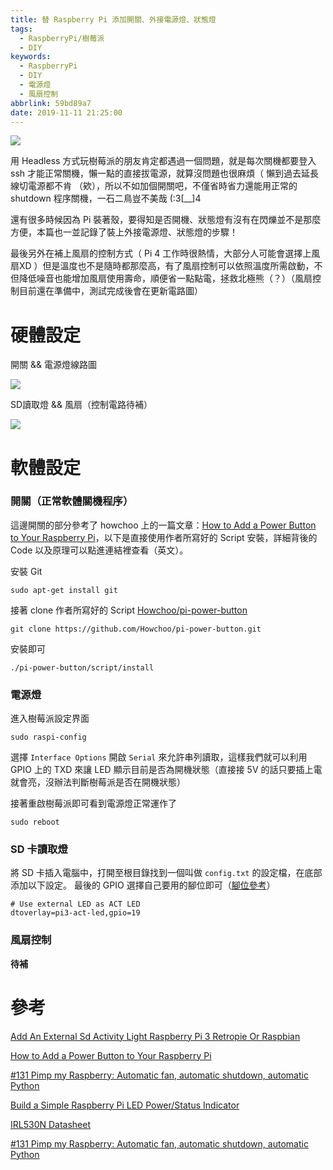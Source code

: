 ```yaml
---
title: 替 Raspberry Pi 添加開關、外接電源燈、狀態燈
tags:
  - RaspberryPi/樹莓派
  - DIY
keywords:
  - RaspberryPi
  - DIY
  - 電源燈
  - 風扇控制
abbrlink: 59bd89a7
date: 2019-11-11 21:25:00
---
```


![](https://static.driftking.tw/2024/06/c36bffe0d1a09c00da331e8abfb12524.jpg)

用 Headless 方式玩樹莓派的朋友肯定都遇過一個問題，就是每次關機都要登入 ssh 才能正常關機，懶一點的直接拔電源，就算沒問題也很麻煩（ 懶到過去延長線切電源都不肯 （欸），所以不如加個開關吧，不僅省時省力還能用正常的 shutdown 程序關機，一石二鳥豈不美哉 (:3[__]4 <!--more-->

還有很多時候因為 Pi 裝著殼，要得知是否開機、狀態燈有沒有在閃爍並不是那麼方便，本篇也一並記錄了裝上外接電源燈、狀態燈的步驟！

最後另外在補上風扇的控制方式（ Pi 4 工作時很熱情，大部分人可能會選擇上風扇XD ）但是溫度也不是隨時都那麼高，有了風扇控制可以依照溫度所需啟動，不但降低噪音也能增加風扇使用壽命，順便省一點點電，拯救北極熊（？）（風扇控制目前還在準備中，測試完成後會在更新電路圖）

# 硬體設定

開關 && 電源燈線路圖

![](https://static.driftking.tw/2024/06/817190ebf39aab00325c0ad380d6b41e.jpg)

SD讀取燈 && 風扇（控制電路待補）

![](https://static.driftking.tw/2024/06/ea4b380b30126c29f6206665c1ab09d7.jpg)

# 軟體設定

### 開關（正常軟體關機程序）

這邊開關的部分參考了 howchoo 上的一篇文章：[How to Add a Power Button to Your Raspberry Pi](https://howchoo.com/g/mwnlytk3zmm/how-to-add-a-power-button-to-your-raspberry-pi)，以下是直接使用作者所寫好的 Script 安裝，詳細背後的 Code 以及原理可以點進連結裡查看（英文）。

安裝 Git

`sudo apt-get install git`

接著 clone 作者所寫好的 Script [Howchoo/pi-power-button](https://github.com/Howchoo/pi-power-button)

`git clone https://github.com/Howchoo/pi-power-button.git`

安裝即可

`./pi-power-button/script/install`

### 電源燈

進入樹莓派設定界面

`sudo raspi-config`

選擇 `Interface Options` 開啟 `Serial` 來允許串列讀取，這樣我們就可以利用 GPIO 上的 TXD 來讓 LED 顯示目前是否為開機狀態（直接接 5V 的話只要插上電就會亮，沒辦法判斷樹莓派是否在開機狀態）

接著重啟樹莓派即可看到電源燈正常運作了

`sudo reboot`

### SD 卡讀取燈

將 SD 卡插入電腦中，打開至根目錄找到一個叫做 `config.txt` 的設定檔，在底部添加以下設定。
最後的 GPIO 選擇自己要用的腳位即可（[腳位參考](https://pinout.xyz/pinout/)）

```
# Use external LED as ACT LED
dtoverlay=pi3-act-led,gpio=19
```

### 風扇控制

**待補**

# 參考

[Add An External Sd Activity Light Raspberry Pi 3 Retropie Or Raspbian](https://www.youtube.com/watch?v=_REhMZJ8GJY)

[How to Add a Power Button to Your Raspberry Pi](https://howchoo.com/g/mwnlytk3zmm/how-to-add-a-power-button-to-your-raspberry-pi)

[#131 Pimp my Raspberry: Automatic fan, automatic shutdown, automatic Python](https://www.youtube.com/watch?v=P5o0PpfzuW8)

[Build a Simple Raspberry Pi LED Power/Status Indicator](https://howchoo.com/g/ytzjyzy4m2e/build-a-simple-raspberry-pi-led-power-status-indicator)

[IRL530N Datasheet](http://www.irf.com/product-info/datasheets/data/irl530n.pdf)

[#131 Pimp my Raspberry: Automatic fan, automatic shutdown, automatic Python](https://www.youtube.com/watch?v=P5o0PpfzuW8)
